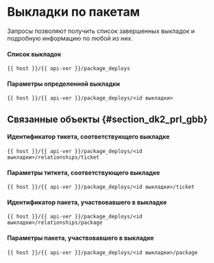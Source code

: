 # Выкладки по пакетам

Запросы позволяют получить список завершенных выкладок и подробную информацию по любой из них.

#### Список выкладок

```
{{ host }}/{{ api-ver }}/package_deploys 
```

#### Параметры определенной выкладки

```
{{ host }}/{{ api-ver }}/package_deploys/<id выкладки>
```

## Связанные объекты {#section_dk2_prl_gbb}

#### Идентификатор тикета, соответствующего выкладке

```
{{ host }}/{{ api-ver }}/package_deploys/<id выкладки>/relationships/ticket
```

#### Параметры титкета, соответствующего выкладке

```
{{ host }}/{{ api-ver }}/package_deploys/<id выкладки>/ticket    
```

#### Идентификатор пакета, участвовавшего в выкладке

```
{{ host }}/{{ api-ver }}/package_deploys/<id выкладки>/relationships/package
```

#### Параметры пакета, участвовавшего в выкладке

```
{{ host }}/{{ api-ver }}/package_deploys/<id выкладки>/package
```

